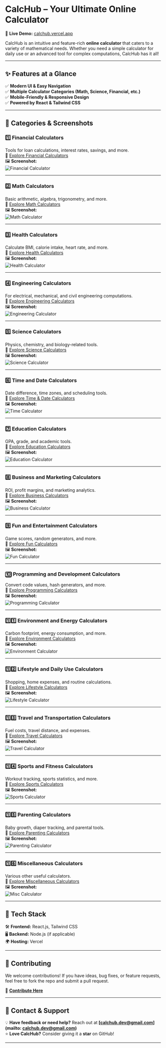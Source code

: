 # **CalcHub – Your Ultimate Online Calculator**

🚀 **Live Demo:** [calchub.vercel.app](https://calchub.vercel.app)

CalcHub is an intuitive and feature-rich **online calculator** that caters to a variety of mathematical needs. Whether you need a simple calculator for daily use or an advanced tool for complex computations, CalcHub has it all!

---

## **✨ Features at a Glance**
✅ **Modern UI & Easy Navigation**  
✅ **Multiple Calculator Categories (Math, Science, Financial, etc.)**  
✅ **Mobile-Friendly & Responsive Design**  
✅ **Powered by React & Tailwind CSS**  

---

## **📂 Categories & Screenshots**

### **1️⃣ Financial Calculators**  
Tools for loan calculations, interest rates, savings, and more.  
🔗 [Explore Financial Calculators](https://calchub.vercel.app/category/financial)  
🖼 **Screenshot:**  
![Financial Calculator](https://your-image-url.com/financial.png)  

---

### **2️⃣ Math Calculators**  
Basic arithmetic, algebra, trigonometry, and more.  
🔗 [Explore Math Calculators](https://calchub.vercel.app/category/math)  
🖼 **Screenshot:**  
![Math Calculator](https://your-image-url.com/math.png)  

---

### **3️⃣ Health Calculators**  
Calculate BMI, calorie intake, heart rate, and more.  
🔗 [Explore Health Calculators](https://calchub.vercel.app/category/health)  
🖼 **Screenshot:**  
![Health Calculator](https://your-image-url.com/health.png)  

---

### **4️⃣ Engineering Calculators**  
For electrical, mechanical, and civil engineering computations.  
🔗 [Explore Engineering Calculators](https://calchub.vercel.app/category/engineering)  
🖼 **Screenshot:**  
![Engineering Calculator](https://your-image-url.com/engineering.png)  

---

### **5️⃣ Science Calculators**  
Physics, chemistry, and biology-related tools.  
🔗 [Explore Science Calculators](https://calchub.vercel.app/category/science)  
🖼 **Screenshot:**  
![Science Calculator](https://your-image-url.com/science.png)  

---

### **6️⃣ Time and Date Calculators**  
Date difference, time zones, and scheduling tools.  
🔗 [Explore Time & Date Calculators](https://calchub.vercel.app/category/timedate)  
🖼 **Screenshot:**  
![Time Calculator](https://your-image-url.com/time.png)  

---

### **7️⃣ Education Calculators**  
GPA, grade, and academic tools.  
🔗 [Explore Education Calculators](https://calchub.vercel.app/category/education)  
🖼 **Screenshot:**  
![Education Calculator](https://your-image-url.com/education.png)  

---

### **8️⃣ Business and Marketing Calculators**  
ROI, profit margins, and marketing analytics.  
🔗 [Explore Business Calculators](https://calchub.vercel.app/category/businessMarketing)  
🖼 **Screenshot:**  
![Business Calculator](https://your-image-url.com/business.png)  

---

### **9️⃣ Fun and Entertainment Calculators**  
Game scores, random generators, and more.  
🔗 [Explore Fun Calculators](https://calchub.vercel.app/category/funEntertainment)  
🖼 **Screenshot:**  
![Fun Calculator](https://your-image-url.com/fun.png)  

---

### **🔟 Programming and Development Calculators**  
Convert code values, hash generators, and more.  
🔗 [Explore Programming Calculators](https://calchub.vercel.app/category/programmingDevelopment)  
🖼 **Screenshot:**  
![Programming Calculator](https://your-image-url.com/programming.png)  

---

### **1️⃣1️⃣ Environment and Energy Calculators**  
Carbon footprint, energy consumption, and more.  
🔗 [Explore Environment Calculators](https://calchub.vercel.app/category/environmentEnergy)  
🖼 **Screenshot:**  
![Environment Calculator](https://your-image-url.com/environment.png)  

---

### **1️⃣2️⃣ Lifestyle and Daily Use Calculators**  
Shopping, home expenses, and routine calculations.  
🔗 [Explore Lifestyle Calculators](https://calchub.vercel.app/category/lifestyleDaily)  
🖼 **Screenshot:**  
![Lifestyle Calculator](https://your-image-url.com/lifestyle.png)  

---

### **1️⃣3️⃣ Travel and Transportation Calculators**  
Fuel costs, travel distance, and expenses.  
🔗 [Explore Travel Calculators](https://calchub.vercel.app/category/travelTransportation)  
🖼 **Screenshot:**  
![Travel Calculator](https://your-image-url.com/travel.png)  

---

### **1️⃣4️⃣ Sports and Fitness Calculators**  
Workout tracking, sports statistics, and more.  
🔗 [Explore Sports Calculators](https://calchub.vercel.app/category/sportsFitness)  
🖼 **Screenshot:**  
![Sports Calculator](https://your-image-url.com/sports.png)  

---

### **1️⃣5️⃣ Parenting Calculators**  
Baby growth, diaper tracking, and parental tools.  
🔗 [Explore Parenting Calculators](https://calchub.vercel.app/category/parenting)  
🖼 **Screenshot:**  
![Parenting Calculator](https://your-image-url.com/parenting.png)  

---

### **1️⃣6️⃣ Miscellaneous Calculators**  
Various other useful calculators.  
🔗 [Explore Miscellaneous Calculators](https://calchub.vercel.app/category/miscellaneous)  
🖼 **Screenshot:**  
![Misc Calculator](https://your-image-url.com/misc.png)  

---

## **🚀 Tech Stack**
🛠 **Frontend:** React.js, Tailwind CSS  
🖥 **Backend:** Node.js (if applicable)  
🌍 **Hosting:** Vercel  

---

## **🤝 Contributing**
We welcome contributions! If you have ideas, bug fixes, or feature requests, feel free to fork the repo and submit a pull request.

🔗 **[Contribute Here](#)**

---

## **📩 Contact & Support**
💡 **Have feedback or need help?** Reach out at **[calchub.dev@gmail.com](mailto: calchub.dev@gmail.com)**  
⭐ **Love CalcHub?** Consider giving it a **star** on GitHub! 

---
